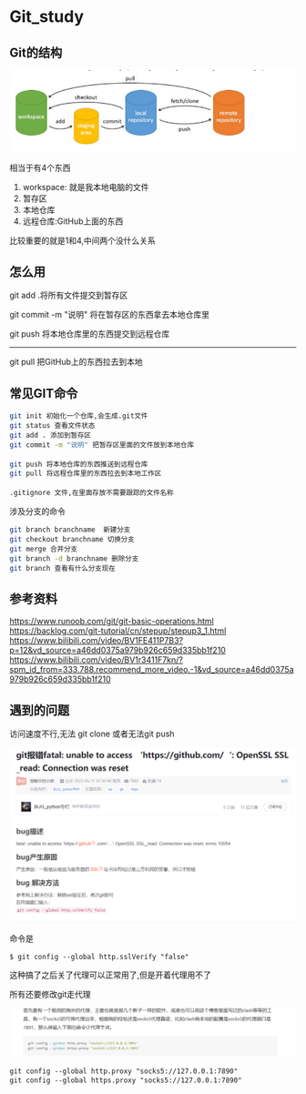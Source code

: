 # Git_study


## Git的结构

![image-20220904142256707](README.assets/image-20220904142256707.png)

相当于有4个东西

1. workspace: 就是我本地电脑的文件
2. 暂存区
3. 本地仓库
4. 远程仓库:GitHub上面的东西

比较重要的就是1和4,中间两个没什么关系

## 怎么用

git add .将所有文件提交到暂存区

git commit -m "说明" 将在暂存区的东西拿去本地仓库里

git push 将本地仓库里的东西提交到远程仓库

-----

git pull 把GitHub上的东西拉去到本地


## 常见GIT命令

```bash
git init 初始化一个仓库,会生成.git文件
git status 查看文件状态
git add . 添加到暂存区
git commit -m "说明" 把暂存区里面的文件放到本地仓库

git push 将本地仓库的东西推送到远程仓库
git pull 将远程仓库里的东西拉去到本地工作区

.gitignore 文件,在里面存放不需要跟踪的文件名称


```

涉及分支的命令

```bash
git branch branchname  新建分支
git checkout branchname 切换分支
git merge 合并分支
git branch -d branchname 删除分支
git branch 查看有什么分支现在
```





## 参考资料

https://www.runoob.com/git/git-basic-operations.html
https://backlog.com/git-tutorial/cn/stepup/stepup3_1.html
https://www.bilibili.com/video/BV1FE411P7B3?p=12&vd_source=a46dd0375a979b926c659d335bb1f210
https://www.bilibili.com/video/BV1r3411F7kn/?spm_id_from=333.788.recommend_more_video.-1&vd_source=a46dd0375a979b926c659d335bb1f210

## 遇到的问题

访问速度不行,无法 git clone 或者无法git push

![image-20220904151351425](README.assets/image-20220904151351425.png)

命令是

```
$ git config --global http.sslVerify "false"
```

这种搞了之后关了代理可以正常用了,但是开着代理用不了



所有还要修改git走代理

![image-20220904151456945](README.assets/image-20220904151456945.png)



````
git config --global http.proxy "socks5://127.0.0.1:7890"
git config --global https.proxy "socks5://127.0.0.1:7890"
````

